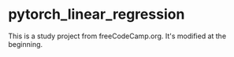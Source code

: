 # pytorch_linear_regression
This is a study project from freeCodeCamp.org. It's modified at the beginning.
 

